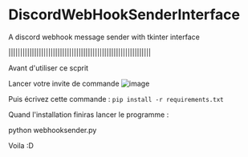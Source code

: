 # DiscordWebHookSenderInterface
A discord webhook message sender with tkinter interface

|||||||||||||||||||||||||||||||||||||||||||||||||||||||||||||

Avant d'utiliser ce scprit

Lancer votre invite de commande 
![image](https://user-images.githubusercontent.com/89902968/159153049-37b72d1a-a6c0-40ca-907e-728bfde3a4ac.png)

Puis écrivez cette commande : 
```pip install -r requirements.txt```


Quand l'installation finiras lancer le programme :

python webhooksender.py


Voila :D
